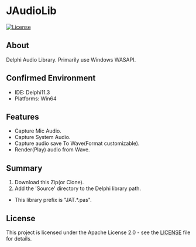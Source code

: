 # JAudioLib

[![License](https://img.shields.io/badge/License-Apache%202.0-blue.svg)](LICENSE)

## About

Delphi Audio Library.
Primarily use Windows WASAPI.

## Confirmed Environment

* IDE: Delphi11.3
* Platforms: Win64

## Features

* Capture Mic Audio.
* Capture System Audio.
* Capture audio save To Wave(Format customizable).
* Render(Play) audio from Wave.

## Summary

1. Download this Zip(or Clone).
2. Add the 'Source' directory to the Delphi library path.

* This library prefix is "JAT.*.pas".

## License

This project is licensed under the Apache License 2.0 - see the [LICENSE](LICENSE) file for details.
